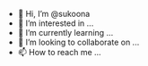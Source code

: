- 👋 Hi, I’m @sukoona
- 👀 I’m interested in ...
- 🌱 I’m currently learning ...
- 💞️ I’m looking to collaborate on ...
- 📫 How to reach me ...

<!---
sukoona/sukoona is a ✨ special ✨ repository because its `README.md` (this file) appears on your GitHub profile.
You can click the Preview link to take a look at your changes.
--->

